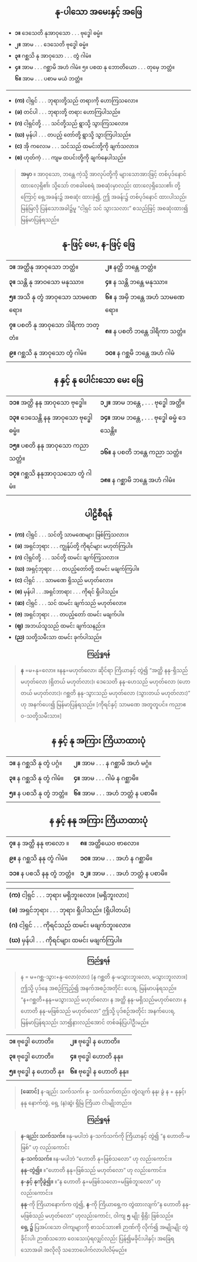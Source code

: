 ## <center>နု-ပါသော အမေးနှင့် အဖြေ</center>
- **၁။** ဒေသေတိ နုအာဝုသော . . . ဗုဒ္ဓေါ ဓမ္မံ။           
- **၂။** အာမ . . . ဒေသေတိ ဗုဒ္ဓေါ ဓမ္မံ။
- **၃။** ဂစ္ဆသိ နု အာဝုသော . . . တွံ ဂါမံ။                  
- **၄။** အာမ . . . ဂစ္ဆာမိ အဟံ ဂါမံ။ 
၅။ ပစထ နု ဘောတိယော . . . တုမှေ ဘတ္တံ။      
**၆။** အာမ . . . ပစာမ မယံ ဘတ္တံ။
---
- **(က)** ငါ့ရှင် . . . ဘုရားတို့သည် တရားကို ဟောကြသလော။ 
- **(ခ)** တင်ပါ . . . ဘုရားတို့ တရား ဟောကြပါသည်။
- **(ဂ)** ငါ့ရှင်တို့ . . . သင်တို့သည် ရွာသို့ သွားကြသလော။
- **(ဃ)** မှန်ပါ . . . တပည့် တော်တို့ ရွာသို့ သွားကြပါသည်။
- **(င)** အို ကလေးမ . . . သင်သည် ထမင်းတို့ကို ချက်သလား။
- **(စ)** ဟုတ်ကဲ့ . . . ကျမ ထပင်းတို့ကို ချက်နေပါသည်။

>**အမှာ** ။ အာဝုသော, ဘန္တေ ကဲ့သို့ အာလုပ်တို့ကို များသောအားဖြင့် တစ်ပုဒ်နောင် ထားလေ့ရှိ၏၊ သို့သော် တစခါစေရံ အစဆုံးမှာလည်း ထားလေ့ရှိသေး၏၊ တို့ကြောင့် ရှေ့အခန်း၌ အစဆုံး ထားခဲ့၍, ဤ အခန်း၌ တစ်ပုဒ်နောင် ထားပါသည်၊ မြန်မြလို ပြန်သောအခါ၌မူ “ငါ့ရှင် သင် သွားသလား” စသည်ဖြင့် အစဆုံးထား၍ မြန်မာပြန်ရသည်။

## <center>နု-ဖြင့် မေး, န-ဖြင့် ဖြေ</center>
|  |  |
| - | - |
|**၁။** အတ္ထိနု အာဝုသော ဘတ္ထံ။ | **၂။** နတ္ထိ ဘန္တေ ဘတ္တံ။|   
|**၃။** သန္တိ နု အာဝသော မနုဿာ။ |**၄။** န သန္တိ ဘန္တေ မနုဿာ။       
|**၅။** အသိ နု တွံ အာဝုသော သာမဏေရော။ |**၆။** န အမှိ ဘန္တေ အဟံ သာမဏေရော။ |     
|**၇။** ပစတိ နု အာဝုသော ဒါရိကာ ဘတ္တံ။ |**၈။** န ပစတိ ဘန္တေ ဒါရိကာ သတ္တံ။| 
|**၉။** ဂစ္ဆသိ နု အာဝုသော တွံ ဂါမံ။ |**၁၀။** န ဂစ္ဆမိ ဘန္တေ အဟံ ဂါမံ


## <center>န  နှင့်  နု  ပေါင်းသော  မေး  ဖြေ</center>
|  |  |
| - | - |
|**၁၁။** အတ္ထိ နနု အာဝုသော ဗုဒ္ဓေါ။ |**၁၂။** အာမ ဘန္တေ , . . . ဗုဒ္ဓေါ အတ္ထိ။| 
|**၁၃။** ဒေသေန္တိ နနု အာဝုသော ဗုဒ္ဓေါ ဓမ္မံ။ |**၁၄။** အာမ ဘန္တေ , . . . ဗုဒ္ဓေါ ဓမ္မံ ဒေသေန္တိ။| 
|**၁၅။** ပစတိ နနု အာဝုသော ကညာ သတ္တံ။| **၁၆။** န ပစတိ ဘန္တေ ကညာ သတ္တံ။|
|**၁၇။** ဂစ္ဆသိ နနုအာဝုသသော တွံ ဂါမံ။| **၁၈။** န ဂစ္ဆာမိ ဘန္တေ အဟံ ဂါမံ။|

## <center>ပါဠိစီရန်</center>
- **(က)** ငါ့ရှင် . . . သင်တို့ သာမဏေများ ဖြစ်ကြသလား။ 
- **(ခ)** အရှင်ဘုရား . . . ကျွန်ုပ်တို့ ကိုရင်များ မဟုတ်ကြပါ။
- **(ဂ)** ငါ့ရှင်တို့ . . . သင်တို့ ထမင်း ချက်ကြသလား။
- **(ဃ)** အရှင့်ဘုရား . . . တပည့်တော်တို့ ထမင်း မချက်ကြပါ။
- **(င)** ငါ့ရှင် . . . သာမဏေ ရှိသည် မဟုတ်လော။
- **(စ)** မှန်ပါ . . .အရှင်ဘာရား . . . ကိုရင် ရှိပါသည်။ 
- **(ဆ)** ငါ့ရှင် . . . သင် ထမင်း ချက်သည် မဟုတ်လော။
- **(ဇ)** အရှင်ဘုရား . . . တပည့်တော် ထမင်း မချက်ပါ။
- **(ဈ)** အဘယ်သူသည် ထမင်း ချက်သနည်း။
- **(ည)** သတို့သမီးသာ ထမင်း ခုက်ပါသည်။

**<center>ကြည့်ရှုရန်</center>**
>**န** =မ+နု=လော။ ။နနု=မဟုတ်လော၊ ဆိုင်ရာ ကြိယာနှင့် တွဲ၍ “အတ္ထိ နနု-ရှိသည် မဟုတ်လော (ရှိတယ် မဟုတ်လား)၊ ဒေသေတိ နနု-ဟေသည်  မဟုတ်လော (ဟောတယ် မဟုတ်လား)၊ ဂစ္ဆတိ နနု-သွားသည် မဟုတ်လော (သွားတယ် မဟုတ်လား)” ဟု အနက်ပေး၍ မြန်မာပြန်ရသည်။ [ကိုရင်နှင့် သာမဏေ အတူတူပင်။ ကညာဧဝ-သတို့သမီးသာ။]

## <center>န နှင့် နု အကြား ကြိယာထားပုံ</center>
|  |  |
| - | - |
|**၁။** န ဂစ္ဆသိ နု တွံ ပဂ္ဂံ။ |**၂။** အာမ . . . န ဂစ္ဆာမိ အဟံ မဂ္ဂံ။|
|**၃။** န ဂစ္ဆသိ နု တွံ ဂါမံ။ |**၄။** အာမ . . . ဂါမံ န ဂစ္ဆာမိ။| 
|**၅။** န ပစသိ နု တွံ ဘတ္တံ။ |**၆။** အာမ . . . အဟံ ဘတ္တံ န ပစာမီ။|

## <center>န နှင့် နနု အကြား ကြိယာထားပုံ</center>
|  |  |
| - | - |
|**၇။** န အတ္ထိ နနု ဗာလော ။ | **၈။** အတ္ထိယေဝ ဗာလော။ |
|**၉။** န ဂစ္ဆသိ နနု တွံ ဂါမံ။ | **၁၀။** အာမ . . . အဟံ န ဂစ္ဆာမိ။| 
|**၁၁။** န ပစသိ နနု တွံ ဘတ္တံ။ | **၁၂။** အာမ . . . အဟံ ဘတ္တံ န ပစာမိ။|

|  |
| - |
|**(က)** ငါ့ရှင် . . . ဘုရား မရှိဘူးလော။ [မရှိဘူးလား] |
|**(ခ)** အရှင်ဘုရား . . . ဘုရား ရှိပါသည်။ [ရှိပါတယ်]|
|**(ဂ)** ငါ့ရှင် . . . ကိုရင်သည် ထမင်း မချက်ဘူးလော။|
|**(ဃ)** မှန်ပါ . . . ကိုရင်များ ထမင်း မချက်ကြပါ။|

**<center>ကြည်ရှုရန်</center>**
>န = မ+ဂစ္ဆ-သွား+နု-လော(လား) [န ဂစ္ဆတိ နု-မသွားဘူးလော, မသွားဘူးလား။] ဤသို့ ပုဒ်နေ အစဉ်ကြည့်၍ အနက်အစဉ်အတိုင်း ပေးရ, မြန်မာပန်ရသည်။<br>“န+ဂစ္ဆတိ+နနု=မသွားသည် မဟုတ်လော၊ န အတ္ထိ နနု-မရှိသည်မဟုတ်လော၊ န ဟောတိ နနု-မဖြစ်သည် မဟုတ်လော” ဤသို့ ပုဒ်စဉ်အတိုင်း  အနက်ပေးရ, မြန်မာပြန်ရသည်၊ သာ၍နားလည်အောင် တစ်ခန်ပြပါဦးမည်။


|  |  |
| - | - |
|**၁။** ဗုဒ္ဓေါ ဟောတိ။|**၂။** ဗုဒ္ဓေါ န ဟောတိ။|
|**၃။** ဗုဒ္ဓေါ ဟောတိ။ |**၄။** ဗုဒ္ဓေါ ဟောတိ နနု။| 
|**၅။** ဗုဒ္ဓေါ န ဟောတိ နု။| **၆။** ဗုဒ္ဓေါ န ဟောတိ နနု။|
>**[‌ဆောင်]** န-ချည်း သက်သက်၊ နု- သက်သက်တည်း၊ တွဲလျက် နနု၊ ခွဲ န + နုနှင့်၊ နနု နောက်တွဲ, ရှေ့ (န)ဆွဲ၊ ရှိမြဲ ကြိယာ ငါးမျိုးတည်း။

**<center>ကြည်ရှုရန်</center>**
>**န-ချည်း သက်သက်။** ။နု-မပါဘဲ န-သက်သက်ကို ကြိယာနှင့် တွဲ၍ “န ဟောတိ-မဖြစ်” ဟု လည်းကောင်း<br>**နု-သက်သက်။** ။န-မပါဘဲ ”ဟောတိ နု=ဖြစ်သလော” ဟု လည်းကောင်း။<br>**နနု-တွဲ၍။** ။”ဟောတိ နနု=ဖြစ်သည် မဟုတ်လော” ဟု လည်းကောင်း။<br>**န-နှင့် နုကိုခွဲ၍။** ။”န ဟောတိ နု=မဖြစ်သလော=မဖြစ်ဘူးလော” ဟုလည်းကောင်း။<br>**နနု**-ကို ကြိယာနောက်က တွဲ၍, **န**-ကို ကြိယာရှေ့က တွဲထားလျက်”န ဟောတိ နနု-မဖြစ်သည် မဟုတ်လော” ဟုလည်းကောင်း, ဝါကျ **၅** မျိုး ရှိရိုး ဖြစ်သည်။<br>**ရှေ့ ၌** ပြအပ်းသော ဝါကျများကို စာသင်သား၏ ဉာဏ်ကို လိုက်၍ အမျိုးမျိုး တွဲခိုင်းပါ၊ ဉာဏ်သဘော ဝေးသေးပုံရလျှင်လည်း ပြန်၍မခိုင်းပါနှင့်၊ အခြေရသောအခါ အလိုလို သဘောပေါက်လာပါလိမ့်မည်။
